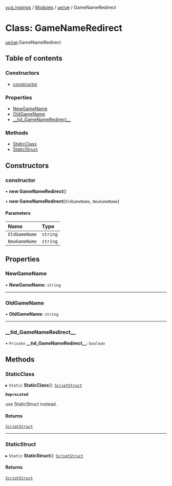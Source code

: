 [yug_typings](../README.md) / [Modules](../modules.md) / [ue/ue](../modules/ue_ue.md) / GameNameRedirect

# Class: GameNameRedirect

[ue/ue](../modules/ue_ue.md).GameNameRedirect

## Table of contents

### Constructors

- [constructor](ue_ue.GameNameRedirect.md#constructor)

### Properties

- [NewGameName](ue_ue.GameNameRedirect.md#newgamename)
- [OldGameName](ue_ue.GameNameRedirect.md#oldgamename)
- [\_\_tid\_GameNameRedirect\_\_](ue_ue.GameNameRedirect.md#__tid_gamenameredirect__)

### Methods

- [StaticClass](ue_ue.GameNameRedirect.md#staticclass)
- [StaticStruct](ue_ue.GameNameRedirect.md#staticstruct)

## Constructors

### constructor

• **new GameNameRedirect**()

• **new GameNameRedirect**(`OldGameName`, `NewGameName`)

#### Parameters

| Name | Type |
| :------ | :------ |
| `OldGameName` | `string` |
| `NewGameName` | `string` |

## Properties

### NewGameName

• **NewGameName**: `string`

___

### OldGameName

• **OldGameName**: `string`

___

### \_\_tid\_GameNameRedirect\_\_

• `Private` **\_\_tid\_GameNameRedirect\_\_**: `boolean`

## Methods

### StaticClass

▸ `Static` **StaticClass**(): [`ScriptStruct`](ue_ue.ScriptStruct.md)

**`Deprecated`**

use StaticStruct instead.

#### Returns

[`ScriptStruct`](ue_ue.ScriptStruct.md)

___

### StaticStruct

▸ `Static` **StaticStruct**(): [`ScriptStruct`](ue_ue.ScriptStruct.md)

#### Returns

[`ScriptStruct`](ue_ue.ScriptStruct.md)
